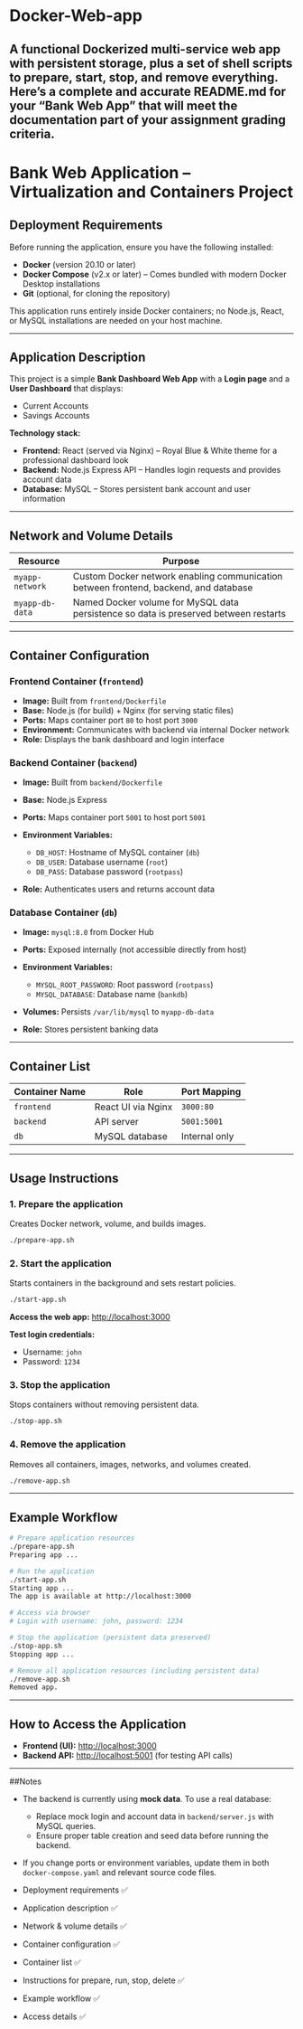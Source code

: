 # Docker-Web-app
A functional Dockerized multi-service web app with persistent storage, plus a set of shell scripts to prepare, start, stop, and remove everything.
Here’s a **complete and accurate README.md** for your “Bank Web App” that will meet the documentation part of your assignment grading criteria.
---
# **Bank Web Application – Virtualization and Containers Project**

## **Deployment Requirements**

Before running the application, ensure you have the following installed:

* **Docker** (version 20.10 or later)
* **Docker Compose** (v2.x or later) – Comes bundled with modern Docker Desktop installations
* **Git** (optional, for cloning the repository)

This application runs entirely inside Docker containers; no Node.js, React, or MySQL installations are needed on your host machine.

---

## **Application Description**

This project is a simple **Bank Dashboard Web App** with a **Login page** and a **User Dashboard** that displays:

* Current Accounts
* Savings Accounts

**Technology stack:**

* **Frontend:** React (served via Nginx) – Royal Blue & White theme for a professional dashboard look
* **Backend:** Node.js Express API – Handles login requests and provides account data
* **Database:** MySQL – Stores persistent bank account and user information

---

## **Network and Volume Details**

| Resource        | Purpose                                                                              |
| --------------- | ------------------------------------------------------------------------------------ |
| `myapp-network` | Custom Docker network enabling communication between frontend, backend, and database |
| `myapp-db-data` | Named Docker volume for MySQL data persistence so data is preserved between restarts |

---

## **Container Configuration**

### **Frontend Container (`frontend`)**

* **Image:** Built from `frontend/Dockerfile`
* **Base:** Node.js (for build) + Nginx (for serving static files)
* **Ports:** Maps container port `80` to host port `3000`
* **Environment:** Communicates with backend via internal Docker network
* **Role:** Displays the bank dashboard and login interface

### **Backend Container (`backend`)**

* **Image:** Built from `backend/Dockerfile`
* **Base:** Node.js Express
* **Ports:** Maps container port `5001` to host port `5001`
* **Environment Variables:**

  * `DB_HOST`: Hostname of MySQL container (`db`)
  * `DB_USER`: Database username (`root`)
  * `DB_PASS`: Database password (`rootpass`)
* **Role:** Authenticates users and returns account data

### **Database Container (`db`)**

* **Image:** `mysql:8.0` from Docker Hub
* **Ports:** Exposed internally (not accessible directly from host)
* **Environment Variables:**

  * `MYSQL_ROOT_PASSWORD`: Root password (`rootpass`)
  * `MYSQL_DATABASE`: Database name (`bankdb`)
* **Volumes:** Persists `/var/lib/mysql` to `myapp-db-data`
* **Role:** Stores persistent banking data

---

## **Container List**

| Container Name | Role               | Port Mapping  |
| -------------- | ------------------ | ------------- |
| `frontend`     | React UI via Nginx | `3000:80`     |
| `backend`      | API server         | `5001:5001`   |
| `db`           | MySQL database     | Internal only |

---

## **Usage Instructions**

### **1. Prepare the application**

Creates Docker network, volume, and builds images.

```bash
./prepare-app.sh
```

### **2. Start the application**

Starts containers in the background and sets restart policies.

```bash
./start-app.sh
```

**Access the web app:**
[http://localhost:3000](http://localhost:3000)

**Test login credentials:**

* Username: `john`
* Password: `1234`

### **3. Stop the application**

Stops containers without removing persistent data.

```bash
./stop-app.sh
```

### **4. Remove the application**

Removes all containers, images, networks, and volumes created.

```bash
./remove-app.sh
```

---

## **Example Workflow**

```bash
# Prepare application resources
./prepare-app.sh
Preparing app ...

# Run the application
./start-app.sh
Starting app ...
The app is available at http://localhost:3000

# Access via browser
# Login with username: john, password: 1234

# Stop the application (persistent data preserved)
./stop-app.sh
Stopping app ...

# Remove all application resources (including persistent data)
./remove-app.sh
Removed app.
```

---

## **How to Access the Application**

* **Frontend (UI):** [http://localhost:3000](http://localhost:3000)
* **Backend API:** [http://localhost:5001](http://localhost:5001) (for testing API calls)

---

##Notes

* The backend is currently using **mock data**. To use a real database:

  * Replace mock login and account data in `backend/server.js` with MySQL queries.
  * Ensure proper table creation and seed data before running the backend.
* If you change ports or environment variables, update them in both `docker-compose.yaml` and relevant source code files.


* Deployment requirements ✅
* Application description ✅
* Network & volume details ✅
* Container configuration ✅
* Container list ✅
* Instructions for prepare, run, stop, delete ✅
* Example workflow ✅
* Access details ✅
